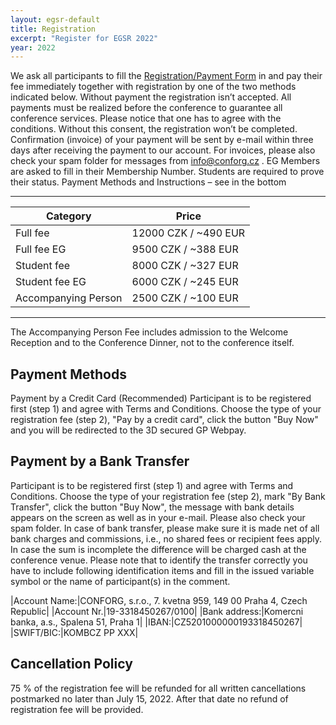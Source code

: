 ```yaml
---
layout: egsr-default
title: Registration
excerpt: "Register for EGSR 2022"
year: 2022
---
```


We ask all participants to fill the <a href="http://www.conforg.cz/en/event/?event_id=20" target="_blank">Registration/Payment Form</a> in and pay their fee immediately together with registration by one of the two methods indicated below. Without payment the registration isn’t accepted. All payments must be realized before the conference to guarantee all conference services. Please notice that one has to agree with the conditions. Without this consent, the registration won’t be completed.  Confirmation (invoice) of your payment will be sent by e-mail within three days after receiving the payment to our account. For invoices, please also check your spam folder for messages from info@conforg.cz . EG Members are asked to fill in their Membership Number. Students are required to prove their status.  Payment Methods and Instructions  – see in the bottom


---

|Category          |Price                     |
|------------------|--------------------------|
|Full fee		   |12000 CZK / ~490 EUR      |
|Full fee EG       |9500 CZK / ~388 EUR        |
|Student fee       |8000 CZK / ~327 EUR       |
|Student fee EG    |6000 CZK / ~245 EUR       |
|Accompanying Person|2500 CZK / ~100 EUR      |

---
The Accompanying Person Fee includes admission to the Welcome Reception and to the Conference Dinner, not to the conference itself. 

## Payment Methods

Payment by a Credit Card (Recommended)
Participant is to be registered first (step 1) and agree with Terms and Conditions. Choose the type of your registration fee (step 2), "Pay by a credit card", click the button "Buy Now" and you will be redirected to the 3D secured GP Webpay. 



## Payment by a Bank Transfer 

Participant is to be registered first (step 1) and agree with Terms and Conditions. Choose the type of your registration fee (step 2), mark "By Bank Transfer", click the button "Buy Now", the message with bank details appears on the screen as well as in your e-mail. Please also check your spam folder. 
In case of bank transfer, please make sure it is made net of all bank charges and commissions, i.e., no shared fees or recipient fees apply. In case the sum is incomplete the difference will be charged cash at the conference venue. Please note that to identify the transfer correctly you have to include following identification items and fill in the issued variable symbol or the name of participant(s) in the comment. 

|Account Name:|CONFORG, s.r.o., 7. kvetna 959, 149 00 Praha 4, Czech Republic|
|Account Nr.|19-3318450267/0100|
|Bank address:|Komercni banka, a.s., Spalena 51, Praha 1|
|IBAN:|CZ5201000000193318450267|
|SWIFT/BIC:|KOMBCZ PP XXX|


## Cancellation Policy

75 % of the registration fee will be refunded for all written cancellations postmarked no later than July 15, 2022. After that date no refund of registration fee will be provided. 
